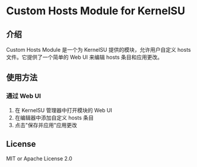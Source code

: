 # Custom Hosts Module for KernelSU

## 介绍

Custom Hosts Module 是一个为 KernelSU 提供的模块，允许用户自定义 hosts 文件。它提供了一个简单的 Web UI 来编辑 hosts 条目和应用更改。

## 使用方法

### 通过 Web UI
1. 在 KernelSU 管理器中打开模块的 Web UI
2. 在编辑器中添加自定义 hosts 条目
3. 点击"保存并应用"应用更改

## License

MIT or Apache License 2.0